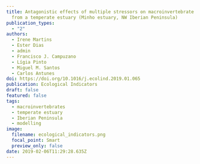 ```yaml
---
title: Antagonistic effects of multiple stressors on macroinvertebrate biomass
  from a temperate estuary (Minho estuary, NW Iberian Peninsula)
publication_types:
  - "2"
authors:
  - Irene Martins
  - Ester Dias
  - admin
  - Francisco J. Campuzano
  - Lígia Pinto
  - Miguel M. Santos
  - Carlos Antunes
doi: https://doi.org/10.1016/j.ecolind.2019.01.065
publication: Ecological Indicators
draft: false
featured: false
tags:
  - macroinvertebrates
  - temperate estuary
  - Iberian Peninsula
  - modelling
image:
  filename: ecological_indicators.png
  focal_point: Smart
  preview_only: false
date: 2019-02-06T11:29:28.635Z
---
```

